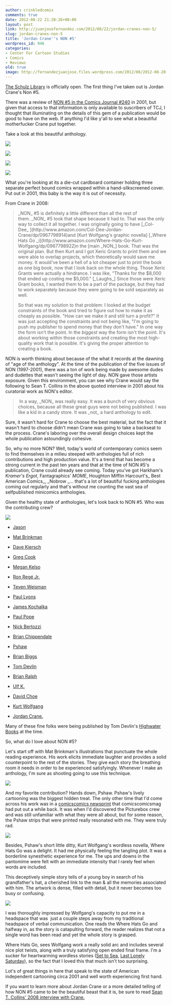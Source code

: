 ```yaml
---
author: crinkledcomix
comments: true
date: 2012-08-22 21:28:26+00:00
layout: post
link: http://juanjosefernandez.com/2012/08/22/jordan-cranes-non-5/
slug: jordan-cranes-non-5
title: 'Jordan Crane''s NON #5'
wordpress_id: 946
categories:
- Center For Cartoon Studies
- Comics
- Reviews
old: true
image: http://fernandezjuanjose.files.wordpress.com/2012/08/2012-08-20-05-06-53-1.jpg
---
```


[The Schulz Library](http://www.cartoonstudies.org/index.php/schulz-library/) is officially open. The first thing I've taken out is Jordan Crane's Non #5.

There was a review of [NON #5 in the Comics Journal #240](http://www.tcj.com/the-comics-journal-no-240-november-2001/) in 2001, but given that access to that information is only available to suscribers of TCJ, I thought that illuminating on the details of this gem of a publication would be good to have on the web. If anything I'd like y'all to see what a beautiful motherfucker Crane put together.
<!--more-->

Take a look at this beautiful anthology.

[![](http://fernandezjuanjose.files.wordpress.com/2012/08/2012-08-20-05-06-53-1.jpg)](http://fernandezjuanjose.files.wordpress.com/2012/08/2012-08-20-05-06-53-1.jpg)

[![](http://fernandezjuanjose.files.wordpress.com/2012/08/2012-08-20-05-07-18.jpg)](http://fernandezjuanjose.files.wordpress.com/2012/08/2012-08-20-05-07-18.jpg)

[![](http://fernandezjuanjose.files.wordpress.com/2012/08/2012-08-20-05-07-48.jpg)](http://fernandezjuanjose.files.wordpress.com/2012/08/2012-08-20-05-07-48.jpg)

[![](http://fernandezjuanjose.files.wordpress.com/2012/08/2012-08-20-05-09-14.jpg)](http://fernandezjuanjose.files.wordpress.com/2012/08/2012-08-20-05-09-14.jpg)

What you're looking at its a die-cut cardboard container holding three separate perfect bound comics wrapped within a hand-silkscreened cover. Put out in 2001, this baby is the way it is out of necessity.

From Crane in 2008:


<blockquote>_NON_ #5 is definitely a little different than all the rest of them. _NON_ #5 took that shape because it had to. That was the only way to collect it all together. I was originally going to have [_Col-Dee_ ](http://www.amazon.com/Col-Dee-Jordan-Crane/dp/0967798914)and [Kurt Wolfgang's graphic novella] [_Where Hats Go _i](http://www.amazon.com/Where-Hats-Go-Kurt-Wolfgang/dp/0967798922)n the [main _NON_] book. That was the original plan. But then Kurt and I got Xeric Grants to print them and we were able to overlap projects, which theoretically would save me money. It would've been a hell of a lot cheaper just to print the book as one big book, now that I look back on the whole thing. Those Xeric Grants were actually a hindrance. I was like, "Thanks for the $8,000 that ended up costing me $5,000." [_Laughs_] Since those were Xeric Grant books, I wanted them to be a part of the package, but they had to work separately because they were going to be sold separately as well.

So that was my solution to that problem: I looked at the budget constraints of the book and tried to figure out how to make it as cheaply as possible. "How can we make it and still turn a profit?" It was just accepting the constraints and not being like, "I'm going to push my publisher to spend money that they don't have." In one way the form isn't the point. In the _biggest_ way the form isn't the point. It's about working within those constraints and creating the most high-quality work that is possible. It's giving the proper attention to creating a book.</blockquote>


NON is worth thinking about because of the what it records at the dawning of "age of the anthology". At the time of the publication of the five issues of NON (1997-2001), there was a ton of work being made by awesome dudes and dudettes that wasn't seeing the light of day. NON gave those artists exposure. Given this environment, you can see why Crane would say the following to Sean T. Collins in the above quoted interview in 2001 about his curatorial work as NON's editor.


<blockquote> In a way, _NON_ was really easy. It was a bunch of very obvious choices, because all these great guys were not being published. I was like a kid in a candy store. It was _not_ a hard anthology to edit.</blockquote>


Sure, it wasn't hard for Crane to choose the best material, but the fact that it wasn't hard to choose didn't mean Crane was going to take a backseat to the process. Crane's laboring over the overall design choices kept the whole publication astoundingly cohesive.

So, why no more NON? Well, today's world of contemporary comics seem to find themselves in a milieu steeped with anthologies full of rich contributions and high production value. It's a trend that has become a strong current in the past ten years and that at the time of NON #5's publication, Crane could already see coming. Today you've got Harkham's _Kramer's Ergot_, Fantagraphics' _MOME_, Houghton Mifflin Harcourt's_ Best American Comics_, _Nobrow _... that's a lot of beautiful fucking anthologies coming out regularly and that's without me counting the vast sea of selfpublished minicomics anthologies.

Given the healthy state of anthologies, let's look back to NON #5. Who was the contributing crew?

[![](http://fernandezjuanjose.files.wordpress.com/2012/08/img_20120821_182905.jpg)](http://fernandezjuanjose.files.wordpress.com/2012/08/img_20120821_182905.jpg)



	
  * [Jason](http://en.wikipedia.org/wiki/Jason_(comics))

	
  * [Mat Brinkman](http://http://www.pictureboxinc.com/artists-authors/mat-brinkman)

	
  * [Dave Kiersch](http://www.davekcomics.com/)

	
  * [Greg Cook](http://www.gregcookland.com/index.html)

	
  * [Megan Kelso](http://http://www.girlhero.com/)

	
  * [Ron Regé Jr.](http://ronrege.blogspot.com/)

	
  * [Teven Weisman](http://ronrege.blogspot.com/)

	
  * [Paul Lyons](http://artinruins.com/interviews/lyons/)

	
  * [James Kochalka](http://americanelf.com/http://americanelf.com/)

	
  * [Paul Pope](http://pulphope.blogspot.com/)

	
  * [Nick Bertozzi](http://pulphope.blogspot.com/)

	
  * [Brian Chippendale](http://http://www.pictureboxinc.com/artists-authors/brian-chippendale)

	
  * [Pshaw](http://www.pshaw.net/)

	
  * [Brian Biggs](http://mrbiggs.com/)

	
  * [Tom Devlin](http://www.comicsreporter.com/index.php/cr_holiday_interview_15_tom_devlin/)

	
  * [Brian Ralph](http://www.bralph.com/)

	
  * [Ulf K.](http://www.lambiek.net/artists/k/keyenburg.htm)

	
  * [David Choe](http://comicbookdb.com/creator.php?ID=1726)

	
  * [Kurt Wolfgang](http://www.topshelfcomix.com/catalog/kurt-wolfgang)

	
  * [Jordan Crane.](http://whatthingsdo.com/authors/jordan-crane/)


Many of these fine folks were being published by Tom Devlin's [Highwater Books](http://en.wikipedia.org/wiki/Highwater_Books) at the time.


So, what do I love about NON #5?


Let's start off with Mat Brinkman's illustrations that punctuate the whole reading experience. His work elicits immediate laughter and provides a solid counterpoint to the rest of the stories. They give each story the breathing room it needs in order to be experienced satisfyingly. Whenever I make an anthology, I'm sure as shooting going to use this technique.

[![](http://fernandezjuanjose.files.wordpress.com/2012/08/img_20120821_182751.jpg)](http://fernandezjuanjose.files.wordpress.com/2012/08/img_20120821_182751.jpg)

And my favorite contribution? Hands down, Pshaw. Pshaw's lively cartooning was the biggest hidden treat. The only other time that I'd come across his work was in a [comicscomics newsprint](http://comicscomicsmag.com/2007/04/second-issue-now-available-for-download.html) that comicscomicsmag had put out a while back. It was when I'd discovered the Picturebox crew and was still unfamiliar with what they were all about, but for some reason, the Pshaw strips that were printed really resonated with me. They were truly rad.

[![](http://fernandezjuanjose.files.wordpress.com/2012/08/img_20120821_183350.jpg)](http://fernandezjuanjose.files.wordpress.com/2012/08/img_20120821_183350.jpg)

Besides, Pshaw's short little ditty, Kurt Wolfgang's wordless novella, Where Hats Go was a delight. It had me physically feeling the tangling plot. It was a borderline synesthetic experience for me. The ups and downs in the pantomime were felt with an immediate intensity that I rarely feel when words are included.

This deceptively simple story tells of a young boy in search of his grandfather's hat, a cherished link to the man & all the memories associated with him. The artwork is dense, filled with detail, but it never becomes too busy or confusing.

[![](http://fernandezjuanjose.files.wordpress.com/2012/08/img_20120821_182712.jpg)](http://fernandezjuanjose.files.wordpress.com/2012/08/img_20120821_182712.jpg)

I was thoroughly impressed by Wolfgang's capacity to put me in a headspace that was  just a couple steps away from my traditional headspace of verbal communication. One reads the Where Hats Go and halfway in, as the story is catapulting forward, the reader realizes that not a single word has been read and yet the whole story is grasped.

Where Hats Go, sees Wolfgang work a really solid arc and includes several nice plot twists, along with a truly satisfying open ended final frame. I'm a sucker for heartwarming wordless stories ([Set to Sea](http://www.drewweing.com/settosea/), [Last Lonely Saturday](http://whatthingsdo.com/comic/the-last-lonely-saturday/)), so the fact that I loved this that much isn't too surprising.

Lot's of great things in here that speak to the state of American independent cartooning circa 2001 and well worth experiencing first hand.

If you want to learn more about Jordan Crane or a more detailed telling of how NON #5 came to be the beautiful beast that it is, be sure to read [Sean T. Collins' 2008 interview with Crane.](http://www.alltooflat.com/about/personal/sean/2008/07/i_can_has_comix_jordan_crane.html)
